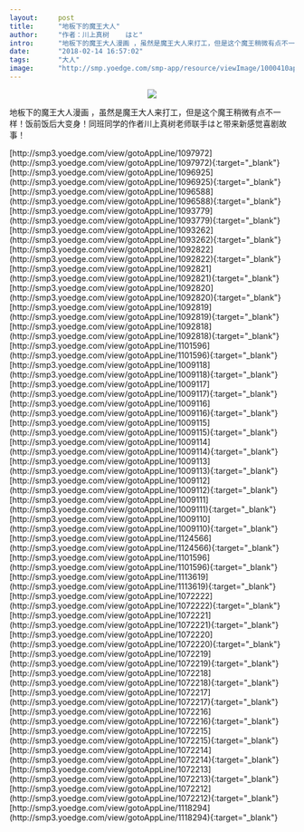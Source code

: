 ```yaml
---
layout:     post
title:      "地板下的魔王大人"
author:     "作者：川上真树    はと"
intro:      "地板下的魔王大人漫画 ，虽然是魔王大人来打工，但是这个魔王稍微有点不一样！饭前饭后大变身！同班同学的作者川上真树老师联手はと带来新感觉喜剧故事！"
date:       "2018-02-14 16:57:02"
tags:       "大人"
image:      "http://smp.yoedge.com/smp-app/resource/viewImage/1000410appline.png"
---
```

<div style="text-align: center">
<p><img src="http://smp.yoedge.com/smp-app/resource/viewImage/1000410appline.png"/></p>
</div>
<p class="post-meta">
<span>地板下的魔王大人漫画 ，虽然是魔王大人来打工，但是这个魔王稍微有点不一样！饭前饭后大变身！同班同学的作者川上真树老师联手はと带来新感觉喜剧故事！</span>
</p>
[http://smp3.yoedge.com/view/gotoAppLine/1097972](http://smp3.yoedge.com/view/gotoAppLine/1097972){:target="_blank"}
[http://smp3.yoedge.com/view/gotoAppLine/1096925](http://smp3.yoedge.com/view/gotoAppLine/1096925){:target="_blank"}
[http://smp3.yoedge.com/view/gotoAppLine/1096588](http://smp3.yoedge.com/view/gotoAppLine/1096588){:target="_blank"}
[http://smp3.yoedge.com/view/gotoAppLine/1093779](http://smp3.yoedge.com/view/gotoAppLine/1093779){:target="_blank"}
[http://smp3.yoedge.com/view/gotoAppLine/1093262](http://smp3.yoedge.com/view/gotoAppLine/1093262){:target="_blank"}
[http://smp3.yoedge.com/view/gotoAppLine/1092822](http://smp3.yoedge.com/view/gotoAppLine/1092822){:target="_blank"}
[http://smp3.yoedge.com/view/gotoAppLine/1092821](http://smp3.yoedge.com/view/gotoAppLine/1092821){:target="_blank"}
[http://smp3.yoedge.com/view/gotoAppLine/1092820](http://smp3.yoedge.com/view/gotoAppLine/1092820){:target="_blank"}
[http://smp3.yoedge.com/view/gotoAppLine/1092819](http://smp3.yoedge.com/view/gotoAppLine/1092819){:target="_blank"}
[http://smp3.yoedge.com/view/gotoAppLine/1092818](http://smp3.yoedge.com/view/gotoAppLine/1092818){:target="_blank"}
[http://smp3.yoedge.com/view/gotoAppLine/1101596](http://smp3.yoedge.com/view/gotoAppLine/1101596){:target="_blank"}
[http://smp3.yoedge.com/view/gotoAppLine/1009118](http://smp3.yoedge.com/view/gotoAppLine/1009118){:target="_blank"}
[http://smp3.yoedge.com/view/gotoAppLine/1009117](http://smp3.yoedge.com/view/gotoAppLine/1009117){:target="_blank"}
[http://smp3.yoedge.com/view/gotoAppLine/1009116](http://smp3.yoedge.com/view/gotoAppLine/1009116){:target="_blank"}
[http://smp3.yoedge.com/view/gotoAppLine/1009115](http://smp3.yoedge.com/view/gotoAppLine/1009115){:target="_blank"}
[http://smp3.yoedge.com/view/gotoAppLine/1009114](http://smp3.yoedge.com/view/gotoAppLine/1009114){:target="_blank"}
[http://smp3.yoedge.com/view/gotoAppLine/1009113](http://smp3.yoedge.com/view/gotoAppLine/1009113){:target="_blank"}
[http://smp3.yoedge.com/view/gotoAppLine/1009112](http://smp3.yoedge.com/view/gotoAppLine/1009112){:target="_blank"}
[http://smp3.yoedge.com/view/gotoAppLine/1009111](http://smp3.yoedge.com/view/gotoAppLine/1009111){:target="_blank"}
[http://smp3.yoedge.com/view/gotoAppLine/1009110](http://smp3.yoedge.com/view/gotoAppLine/1009110){:target="_blank"}
[http://smp3.yoedge.com/view/gotoAppLine/1124566](http://smp3.yoedge.com/view/gotoAppLine/1124566){:target="_blank"}
[http://smp3.yoedge.com/view/gotoAppLine/1101596](http://smp3.yoedge.com/view/gotoAppLine/1101596){:target="_blank"}
[http://smp3.yoedge.com/view/gotoAppLine/1113619](http://smp3.yoedge.com/view/gotoAppLine/1113619){:target="_blank"}
[http://smp3.yoedge.com/view/gotoAppLine/1072222](http://smp3.yoedge.com/view/gotoAppLine/1072222){:target="_blank"}
[http://smp3.yoedge.com/view/gotoAppLine/1072221](http://smp3.yoedge.com/view/gotoAppLine/1072221){:target="_blank"}
[http://smp3.yoedge.com/view/gotoAppLine/1072220](http://smp3.yoedge.com/view/gotoAppLine/1072220){:target="_blank"}
[http://smp3.yoedge.com/view/gotoAppLine/1072219](http://smp3.yoedge.com/view/gotoAppLine/1072219){:target="_blank"}
[http://smp3.yoedge.com/view/gotoAppLine/1072218](http://smp3.yoedge.com/view/gotoAppLine/1072218){:target="_blank"}
[http://smp3.yoedge.com/view/gotoAppLine/1072217](http://smp3.yoedge.com/view/gotoAppLine/1072217){:target="_blank"}
[http://smp3.yoedge.com/view/gotoAppLine/1072216](http://smp3.yoedge.com/view/gotoAppLine/1072216){:target="_blank"}
[http://smp3.yoedge.com/view/gotoAppLine/1072215](http://smp3.yoedge.com/view/gotoAppLine/1072215){:target="_blank"}
[http://smp3.yoedge.com/view/gotoAppLine/1072214](http://smp3.yoedge.com/view/gotoAppLine/1072214){:target="_blank"}
[http://smp3.yoedge.com/view/gotoAppLine/1072213](http://smp3.yoedge.com/view/gotoAppLine/1072213){:target="_blank"}
[http://smp3.yoedge.com/view/gotoAppLine/1072212](http://smp3.yoedge.com/view/gotoAppLine/1072212){:target="_blank"}
[http://smp3.yoedge.com/view/gotoAppLine/1118294](http://smp3.yoedge.com/view/gotoAppLine/1118294){:target="_blank"}


